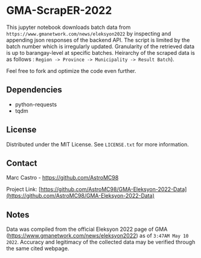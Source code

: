 <!-- HEADER -->
# GMA-ScrapER-2022
This jupyter notebook downloads batch data from `https://www.gmanetwork.com/news/eleksyon2022` by inspecting and appending json responses of the backend API. The script is limited by the batch number which is irregularly updated. Granularity of the retrieved data is up to barangay-level at specific batches. Heirarchy of the scraped data is as follows : `Region -> Province -> Municipality -> Result Batch`).  

Feel free to fork and optimize the code even further. 

<!-- DEPENDENCIES -->
## Dependencies

* python-requests
* tqdm

<!-- LICENSE -->
## License

Distributed under the MIT License. See `LICENSE.txt` for more information.

<!-- CONTACT -->
## Contact

Marc Castro - https://github.com/AstroMC98

Project Link: [https://github.com/AstroMC98/GMA-Eleksyon-2022-Data](https://github.com/AstroMC98/GMA-Eleksyon-2022-Data)

<!-- ACKNOWLEDGMENTS -->
## Notes

Data was compiled from the official Eleksyon 2022 page of GMA (https://www.gmanetwork.com/news/eleksyon2022) as of `3:47AM May 10 2022`. Accuracy and legitimacy of the collected data may be verified through the same cited webpage.
